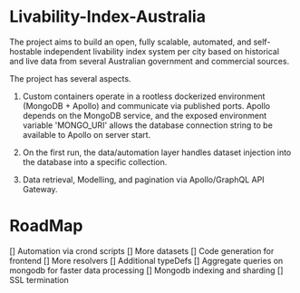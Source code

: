 # Livability-Index-Australia
The project aims to build an open, fully scalable, automated, and self-hostable independent livability index system per city based on historical and live data from several Australian government and commercial sources. 

The project has several aspects. 

1. Custom containers operate in a rootless dockerized environment (MongoDB + Apollo) and communicate via published ports. Apollo depends on the MongoDB service, and the exposed environment variable 'MONGO_URI' allows the database connection string to be available to Apollo on server start.

2. On the first run, the data/automation layer handles dataset injection into the database into a specific collection. 

3. Data retrieval, Modelling, and pagination via Apollo/GraphQL API Gateway.

# RoadMap
[] Automation via crond scripts
[] More datasets
[] Code generation for frontend
[] More resolvers 
[] Additional typeDefs 
[] Aggregate queries on mongodb for faster data processing
[] Mongodb indexing and sharding
[] SSL termination 
